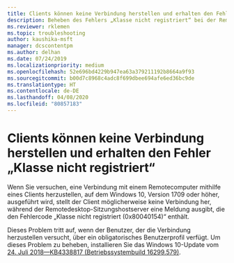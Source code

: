 ```yaml
---
title: Clients können keine Verbindung herstellen und erhalten den Fehler „Klasse nicht registriert“
description: Beheben des Fehlers „Klasse nicht registriert“ bei der Remotedesktopverbindung.
ms.reviewer: rklemen
ms.topic: troubleshooting
author: kaushika-msft
manager: dcscontentpm
ms.author: delhan
ms.date: 07/24/2019
ms.localizationpriority: medium
ms.openlocfilehash: 52e696bd4229b947ea63a379211192b8664a9f93
ms.sourcegitcommit: b00d7c8968c4adc8f699dbee694afe6ed36bc9de
ms.translationtype: HT
ms.contentlocale: de-DE
ms.lasthandoff: 04/08/2020
ms.locfileid: "80857183"
---
```

# <a name="clients-cant-connect-and-get-the-class-not-registered-error"></a>Clients können keine Verbindung herstellen und erhalten den Fehler „Klasse nicht registriert“

Wenn Sie versuchen, eine Verbindung mit einem Remotecomputer mithilfe eines Clients herzustellen, auf dem Windows 10, Version 1709 oder höher, ausgeführt wird, stellt der Client möglicherweise keine Verbindung her, während der Remotedesktop-Sitzungshostserver eine Meldung ausgibt, die den Fehlercode „Klasse nicht registriert (0x80040154)“ enthält.

Dieses Problem tritt auf, wenn der Benutzer, der die Verbindung herzustellen versucht, über ein obligatorisches Benutzerprofil verfügt. Um dieses Problem zu beheben, installieren Sie das Windows 10-Update vom [24. Juli 2018—KB4338817 (Betriebssystembuild 16299.579)](https://support.microsoft.com/help/4338817/windows-10-update-kb4338817).
